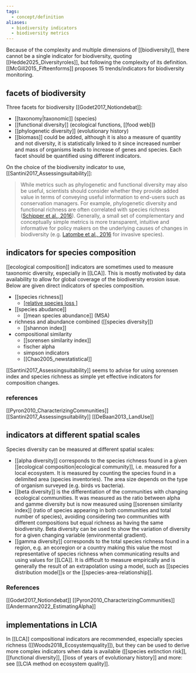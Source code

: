 ```yaml
---
tags:
  - concept/definition
aliases:
  - biodiversity indicators
  - biodiversity metrics
---
```

Because of the complexity and multiple dimensions of [[biodiversity]], there cannot be a single indicator for biodiversity, quoting [[Hedde2025_Diversityroles]], but following the complexity of its definition.
[[McGill2015_Fifteenforms]]  proposes 15 trends/indicators for biodiversity monitoring.
## facets of biodiversity
Three facets for biodiversity [[Godet2017_Notiondebat]]:
- [[taxonomy|taxonomic]] (species)
- [[functional diversity]] (ecological functions, [[food web]])
- [[phylogenetic diversity]] (evolutionary history)
- [[biomass]] could be added, although it is also a measure of quantity and not diversity, it is statistically linked to it since increased number and mass of organisms leads to increase of genes and species.
Each facet should be quantified using different indicators.

On the choice of the biodiversity indicator to use, [[Santini2017_Assessingsuitability]]:
> While metrics such as phylogenetic and functional diversity may also be useful, scientists should consider whether they provide added value in terms of conveying useful information to end-users such as conservation managers. For example, phylogenetic diversity and functional richness are often correlated with species richness ([Schipper et al., 2016](https://www.sciencedirect.com/science/article/pii/S0006320716303305?ref=pdf_download&fr=RR-2&rr=935e09b06db3d159#bb0275)). Generally, a small set of complementary and conceptually simple metrics is more transparent, intuitive and informative for policy makers on the underlying causes of changes in biodiversity (e.g. [Latombe et al., 2016](https://www.sciencedirect.com/science/article/pii/S0006320716303305?ref=pdf_download&fr=RR-2&rr=935e09b06db3d159#bb0175) for invasive species).
## indicators for species composition
[[ecological composition]] indicators are sometimes used to measure taxonomic diversity, especially in [[LCA]]. This is mostly motivated by data availability to allow for global coverage of the biodiversity erosion issue. Below are given direct indicators of species composition.

- [[species richness]]
	- [[relative species loss ]](PDF)
- [[species abudance]]
	- [[mean species abundance]] (MSA)
- richness and abundance combined ([[species diversity]])
	- [[shannon index]]
- compositional similarity
	- [[sorensen similarity index]]
	- fischer alpha
	- simpson indicators
	- [[Chao2005_newstatistical]]

[[Santini2017_Assessingsuitability]] seems to advise for using sorensen index and species richness as simple yet effective indicators for composition changes.
### references
[[Pyron2010_CharacterizingCommunities]]
[[Santini2017_Assessingsuitability]]
[[DeBaan2013_LandUse]]
## indicators at different spatial scales
Species diversity can be measured at different spatial scales:
- [[alpha diversity]] corresponds to the species richness found in a given [[ecological composition|ecological community]], i.e. measured for a local ecosystem. It is measured by counting the species found in a delimited area (species inventories). The area size depends on the type of organism surveyed (e.g. birds vs bacteria).
- [[beta diversity]] is the differentiation of the communities with changing ecological communities. It was measured as the ratio between alpha and gamme diversity but is now measured using [[sorensen similarity index]] (ratio of species appearing in both communities and total number of species), avoiding considering two communities with different compositions but equal richness as having the same biodiversity. Beta diversity can be used to show the variation of diversity for a given changing variable (environmental gradient).
- [[gamma diversity]] corresponds to the total species richness found in a region, e.g. an ecoregion or a country making this value the most representative of species richness when communicating results and using values for [[LCA]]. It is difficult to measure empirically and is generally the result of an extrapolation using a model, such as [[species distribution model]]s or the [[species-area-relationship]].

### References
[[Godet2017_Notiondebat]]
[[Pyron2010_CharacterizingCommunities]]
[[Andermann2022_EstimatingAlpha]]
## implementations in LCIA
In [[LCA]] compositional indicators are recommended, especially species richness ([[Woods2018_Ecosystemquality]]), but they can be used to derive more complex indicators when data is available ([[species extinction risk]], [[functional diversity]], [[loss of years of evolutionary history]] and more: see [[LCIA method on ecosystem quality]].